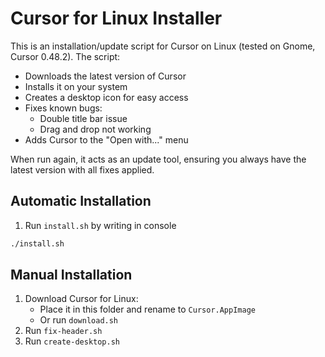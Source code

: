# Cursor for Linux Installer

This is an installation/update script for Cursor on Linux (tested on Gnome, Cursor 0.48.2). The script:

- Downloads the latest version of Cursor
- Installs it on your system
- Creates a desktop icon for easy access
- Fixes known bugs:
  - Double title bar issue
  - Drag and drop not working
- Adds Cursor to the "Open with..." menu

When run again, it acts as an update tool, ensuring you always have the latest version with all fixes applied.

## Automatic Installation

1. Run `install.sh` by writing in console

```sh
./install.sh
```

## Manual Installation

1. Download Cursor for Linux:
   - Place it in this folder and rename to `Cursor.AppImage`
   - Or run `download.sh`
2. Run `fix-header.sh`
3. Run `create-desktop.sh`
